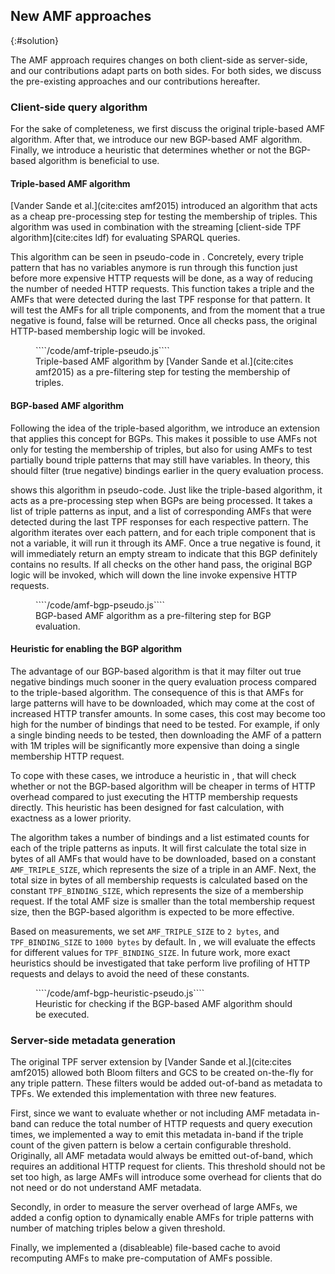 ## New AMF approaches
{:#solution}

The AMF approach requires changes on both client-side as server-side,
and our contributions adapt parts on both sides.
For both sides, we discuss the pre-existing approaches
and our contributions hereafter.

### Client-side query algorithm

For the sake of completeness, we first discuss the original triple-based AMF algorithm.
After that, we introduce our new BGP-based AMF algorithm.
Finally, we introduce a heuristic that determines whether or not the BGP-based algorithm is beneficial to use.

#### Triple-based AMF algorithm

[Vander Sande et al.](cite:cites amf2015) introduced an algorithm
that acts as a cheap pre-processing step for testing the membership of triples.
This algorithm was used in combination with the streaming [client-side TPF algorithm](cite:cites ldf) for evaluating SPARQL queries.

This algorithm can be seen in pseudo-code in [](#amf-triple-pseudo).
Concretely, every triple pattern that has no variables anymore
is run through this function just before more expensive HTTP requests will be done,
as a way of reducing the number of needed HTTP requests.
This function takes a triple and the AMFs that were detected during the last TPF response for that pattern.
It will test the AMFs for all triple components, and from the moment that a true negative is found, false will be returned.
Once all checks pass, the original HTTP-based membership logic will be invoked.

<figure id="amf-triple-pseudo" class="listing">
````/code/amf-triple-pseudo.js````
<figcaption markdown="block">
Triple-based AMF algorithm by [Vander Sande et al.](cite:cites amf2015)
as a pre-filtering step for testing the membership of triples.
</figcaption>
</figure>

#### BGP-based AMF algorithm

Following the idea of the triple-based algorithm,
we introduce an extension that applies this concept for BGPs.
This makes it possible to use AMFs not only for testing the membership of triples,
but also for using AMFs to test partially bound triple patterns that may still have variables.
In theory, this should filter (true negative) bindings earlier in the query evaluation process.

[](#amf-bgp-pseudo) shows this algorithm in pseudo-code.
Just like the triple-based algorithm, it acts as a pre-processing step when BGPs are being processed.
It takes a list of triple patterns as input, and a list of corresponding AMFs
that were detected during the last TPF responses for each respective pattern.
The algorithm iterates over each pattern,
and for each triple component that is not a variable, it will run it through its AMF.
Once a true negative is found, it will immediately return an empty stream to indicate that this BGP definitely contains no results.
If all checks on the other hand pass, the original BGP logic will be invoked,
which will down the line invoke expensive HTTP requests.

<figure id="amf-bgp-pseudo" class="listing">
````/code/amf-bgp-pseudo.js````
<figcaption markdown="block">
BGP-based AMF algorithm as a pre-filtering step for BGP evaluation.
</figcaption>
</figure>

#### Heuristic for enabling the BGP algorithm

The advantage of our BGP-based algorithm is that it may filter out true negative bindings
much sooner in the query evaluation process compared to the triple-based algorithm.
The consequence of this is that AMFs for large patterns will have to be downloaded,
which may come at the cost of increased HTTP transfer amounts.
In some cases, this cost may become too high for the number of bindings that need to be tested.
For example, if only a single binding needs to be tested,
then downloading the AMF of a pattern with 1M triples will be significantly
more expensive than doing a single membership HTTP request.

To cope with these cases, we introduce a heuristic in [](#amf-bgp-heuristic-pseudo),
that will check whether or not the BGP-based algorithm will be cheaper in terms of HTTP overhead
compared to just executing the HTTP membership requests directly.
This heuristic has been designed for fast calculation,
with exactness as a lower priority.

The algorithm takes a number of bindings and a list estimated counts for each of the triple patterns as inputs.
It will first calculate the total size in bytes of all AMFs that would have to be downloaded,
based on a constant `AMF_TRIPLE_SIZE`, which represents the size of a triple in an AMF.
Next, the total size in bytes of all membership requests is calculated based on the constant `TPF_BINDING_SIZE`,
which represents the size of a membership request.
If the total AMF size is smaller than the total membership request size,
then the BGP-based algorithm is expected to be more effective.

Based on measurements, we set `AMF_TRIPLE_SIZE` to `2 bytes`, and `TPF_BINDING_SIZE` to `1000 bytes` by default.
In [](#evaluation), we will evaluate the effects for different values for `TPF_BINDING_SIZE`.
In future work, more exact heuristics should be investigated
that take perform live profiling of HTTP requests and delays to avoid the need of these constants.

<figure id="amf-bgp-heuristic-pseudo" class="listing">
````/code/amf-bgp-heuristic-pseudo.js````
<figcaption markdown="block">
Heuristic for checking if the BGP-based AMF algorithm should be executed.
</figcaption>
</figure>

### Server-side metadata generation

The original TPF server extension by [Vander Sande et al.](cite:cites amf2015)
allowed both Bloom filters and GCS to be created on-the-fly for any triple pattern.
These filters would be added out-of-band as metadata to TPFs.
We extended this implementation with three new features.

First, since we want to evaluate whether or not including AMF metadata in-band
can reduce the total number of HTTP requests and query execution times,
we implemented a way to emit this metadata in-band if the triple count of the given pattern is below a certain configurable threshold.
Originally, all AMF metadata would always be emitted out-of-band,
which requires an additional HTTP request for clients.
This threshold should not be set too high, as large AMFs will introduce some overhead for clients
that do not need or do not understand AMF metadata.

Secondly, in order to measure the server overhead of large AMFs,
we added a config option to dynamically enable AMFs for triple patterns
with number of matching triples below a given threshold.

Finally, we implemented a (disableable) file-based cache to avoid recomputing AMFs
to make pre-computation of AMFs possible.
